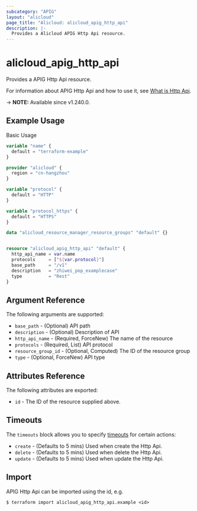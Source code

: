 ```yaml
---
subcategory: "APIG"
layout: "alicloud"
page_title: "Alicloud: alicloud_apig_http_api"
description: |-
  Provides a Alicloud APIG Http Api resource.
---
```


# alicloud_apig_http_api

Provides a APIG Http Api resource.



For information about APIG Http Api and how to use it, see [What is Http Api](https://www.alibabacloud.com/help/en/).

-> **NOTE:** Available since v1.240.0.

## Example Usage

Basic Usage

```terraform
variable "name" {
  default = "terraform-example"
}

provider "alicloud" {
  region = "cn-hangzhou"
}

variable "protocol" {
  default = "HTTP"
}

variable "protocol_https" {
  default = "HTTPS"
}

data "alicloud_resource_manager_resource_groups" "default" {}


resource "alicloud_apig_http_api" "default" {
  http_api_name = var.name
  protocols     = ["${var.protocol}"]
  base_path     = "/v1"
  description   = "zhiwei_pop_examplecase"
  type          = "Rest"
}
```

## Argument Reference

The following arguments are supported:
* `base_path` - (Optional) API path
* `description` - (Optional) Description of API
* `http_api_name` - (Required, ForceNew) The name of the resource
* `protocols` - (Required, List) API protocol
* `resource_group_id` - (Optional, Computed) The ID of the resource group
* `type` - (Optional, ForceNew) API type

## Attributes Reference

The following attributes are exported:
* `id` - The ID of the resource supplied above.

## Timeouts

The `timeouts` block allows you to specify [timeouts](https://www.terraform.io/docs/configuration-0-11/resources.html#timeouts) for certain actions:
* `create` - (Defaults to 5 mins) Used when create the Http Api.
* `delete` - (Defaults to 5 mins) Used when delete the Http Api.
* `update` - (Defaults to 5 mins) Used when update the Http Api.

## Import

APIG Http Api can be imported using the id, e.g.

```shell
$ terraform import alicloud_apig_http_api.example <id>
```